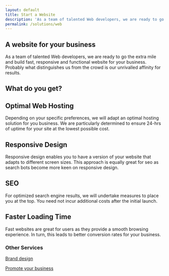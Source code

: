 ```yaml
---
layout: default
title: Start a Website
description: 'As a team of talented Web developers, we are ready to go the extra mile and build fast, responsive and functional website for your business.'
permalink: /solutions/web
---
```

<section class = 'about transparent'>
  <div class = ''>
    <div class = 'half'>
      <h1>A website for your business</h1>
      <p>As a team of talented Web developers, we are ready to go the extra mile and build fast, responsive and functional website for your business.
        Probably what distinguishes us from the crowd is our unrivalled affinity for results.
      </p>
    </div>
  </div>
</section>
<section>
  <h1>What do you get?</h1>
  <div class = 'flex-panel tree'>
    <div class = 'flex-item duo'>
      <h2>Optimal Web Hosting</h2>
      <p>
        Depending on your specific preferences, we will adapt an optimal hosting solution for you business.
        We are particularly determined to ensure 24-hrs of uptime for your site at the lowest possible cost.
      </p>
    </div>
    <div class = 'flex-item duo'><div class = 'service-icon'><i class = 'icon icon-cloud'></i></div></div>
    <div class = 'flex-item duo'><div class = 'service-icon'><i class = 'icon icon-desktop'></i></div></div>
    <div class = 'flex-item duo'>
      <h2>Responsive Design</h2>
      <p>
        Responsive design enables you to have a version of your website that adapts to different screen
        sizes. This approach is equally great for seo as search bots become more keen on responsive design.
      </p>
    </div>
    <div class = 'flex-item duo'>
      <h2>SEO</h2>
      <p>
        For optimized search engine results, we will undertake measures to place you at the top. You need not incur additional costs after the initial launch.
      </p>
    </div>
    <div class = 'flex-item duo'><div class = 'service-icon'><i class = 'icon icon-search'></i></div></div>
    <div class = 'flex-item duo'><div class = 'service-icon'><i class = 'icon icon-rocket'></i></div></div>
    <div class = 'flex-item duo'>
      <h2>Faster Loading Time</h2>
      <p>
        Fast websites are great for users as they provide a smooth browsing experience. In turn, this
        leads to better conversion rates for your business.
      </p>
    </div>
  </div>
  <div class = 'center-text half'>
    <h3>Other Services</h3>
    <div class = 'expand-me flex-panel'>
      <a href = '/solutions/brand' class = 'flex-item duo'>
        <div class = 'service-icon green'><i class = 'icon icon-share'></i></div>
        <p>Brand design</p>
      </a>
      <a href = '/solutions/social' class = 'flex-item'>
        <div class = 'service-icon green'><i class = 'icon icon-share'></i></div> 
        <p>Promote your business</p>
      </a>
    </div>
  </div>
</section>